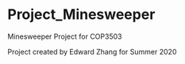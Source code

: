 # Project_Minesweeper
Minesweeper Project for COP3503

Project created by Edward Zhang for Summer 2020
